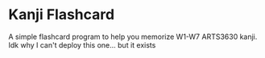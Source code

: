 # Kanji Flashcard
A simple flashcard program to help you memorize W1-W7 ARTS3630 kanji.
Idk why I can't deploy this one... but it exists
